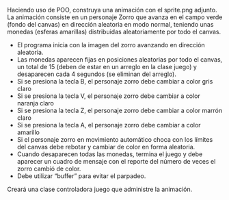 Haciendo uso de POO, construya una animación con el sprite.png adjunto. 
La animación consiste en un personaje Zorro que avanza en el campo verde (fondo del canvas) en dirección aleatoria en modo normal, 
teniendo unas monedas (esferas amarillas) distribuidas aleatoriamente por todo el canvas.

- El programa inicia con la imagen del zorro avanzando en dirección aleatoria.
- Las monedas aparecen fijas en posiciones aleatorias por todo el canvas, un total de 15 (deben de estar en un arreglo en la clase juego) 
  y desaparecen cada 4 segundos (se eliminan del arreglo). 
-	Si se presiona la tecla B, el personaje zorro debe cambiar a color gris claro
-	Si se presiona la tecla V, el personaje zorro debe cambiar a color naranja claro
-	Si se presiona la tecla Z, el personaje zorro debe cambiar a color marrón claro
-	Si se presiona la tecla A, el personaje zorro debe cambiar a color amarillo
-	Si el personaje zorro en movimiento automático choca con los límites del canvas debe rebotar y cambiar de color en forma aleatoria.
-	Cuando desaparecen todas las monedas, termina el juego y debe aparecer un cuadro de mensaje con el reporte del número de veces el zorro cambió de color.
-	Debe utilizar “buffer” para evitar el parpadeo.

Creará una clase controladora juego que administre la animación.
